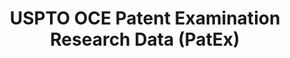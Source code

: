 ---
layout: default
bigquery: https://console.cloud.google.com/bigquery?p=patents-public-data&d=uspto_oce_pair&page=dataset
citation: 'Graham, S. Marco, A., and Miller, A. (2015). “The USPTO Patent Examination
  Research Dataset: A Window on the Process of Patent Examination.”'
contributors: Graham, S. Marco, A., Miller, A.
cost: None
description: The latest version of PatEx (referred to below as the 2020 release) contains
  detailed information on nearly 11.9 million publicly-viewable provisional and non-provisional
  patent applications to the USPTO and over 4.6 million Patent Cooperation Treaty
  (PCT) applications. It is based on data that OCE downloaded from the Patent Examination
  Data System (PEDS) in April, 2021. The PEDS data are sourced from Public PAIR. The
  first time that OCE used PEDS as the basis of PatEx was for the 2019 release. We
  took the PEDS data and organized it into the familiar PatEx data files, which are
  based on the organization of the Public PAIR portal. The data files include information
  on each application’s characteristics, prosecution history, continuation history,
  claims of foreign priority, patent term adjustment history, publication history,
  and correspondence address information.
documentation: 'For the 2019 and later releases, new technical documentation is available
  https://www.uspto.gov/sites/default/files/documents/PatEx-2019-Technical-Doc.pdf


  A document describing the 2014-2017 data sets is available and can be cited as:
  Graham, Stuart J.H. and Marco, Alan C. and Miller, Richard, The USPTO Patent Examination
  Research Dataset: A Window on the Process of Patent Examination (November 30, 2015).
  Available at SSRN: https://ssrn.com/abstract=2702637.'
last_edit: Mon, 04 Apr 2022 19:06:22 GMT
location: https://www.uspto.gov/ip-policy/economic-research/research-datasets/patent-examination-research-dataset-public-pair
maintained_by: EconomicsData@uspto.gov
related_publications: https://ssrn.com/abstract=29956744, https://ssrn.com/abstract=2702637
schema_fields: '[''correspondence_country_code'', ''status_code'', ''child_filing_date'',
  ''inventor_rank'', ''examiner_name_middle'', ''inventor_name_first'', ''small_entity_indicator'',
  ''parent_country_code'', ''patent_issue_date'', ''correspondence_region_name'',
  ''correspondence_region_code'', ''aia_first_to_file'', ''confirm_number'', ''wipo_pub_number'',
  ''customer_number'', ''foreign_parent_id'', ''correspondence_postal_code'', ''foreign_parent_date'',
  ''child_application_number'', ''parent_country'', ''recorded_date'', ''invention_title'',
  ''invention_subject_matter'', ''appl_status_date'', ''atty_docket_number'', ''inventor_country_code'',
  ''disposal_type'', ''inventor_region_code'', ''continuation_type'', ''earliest_pgpub_number'',
  ''correspondence_name_line_2'', ''correspondence_street_line_2'', ''uspc_class'',
  ''abandon_date'', ''correspondence_name_line_1'', ''inventor_country_name'', ''application_type'',
  ''event_code'', ''examiner_name_first'', ''file_location_date'', ''earliest_pgpub_date'',
  ''wipo_pub_date'', ''correspondence_country_name'', ''filing_date'', ''application_number_pair'',
  ''parent_filing_date'', ''file_location'', ''parent_application_number'', ''examiner_id'',
  ''patent_number'', ''inventor_name_last'', ''application_number'', ''status_description'',
  ''uspc_subclass'', ''correspondence_street_line_1'', ''examiner_name_last'', ''correspondence_city'',
  ''event_description'', ''inventor_name_middle'', ''sequence_number'', ''appl_status_code'',
  ''inventor_address_type'', ''examiner_art_unit'']'
shortname: patex
tags:
- patents
- legal
- history
terms_of_use: 'USPTO’s online databases are not designed or intended to be a source
  for bulk downloads of USPTO data when accessed through the website’s interfaces.
  Individuals, companies, IP addresses, or blocks of IP addresses who, in effect,
  deny or decrease service by generating unusually high numbers of database accesses
  (searches, pages, or hits), whether generated manually or in an automated fashion,
  may be denied access to USPTO servers without notice.


  Bulk data products may be separately obtained from the USPTO, either for free or
  at the cost of dissemination. For details, see information on Electronic Bulk Data
  Products: https://www.uspto.gov/learning-and-resources/electronic-bulk-data-products'
title: USPTO OCE Patent Examination Research Data (PatEx)
uuid: 4342caa7-23af-420c-b2f6-6088f133df6a
---